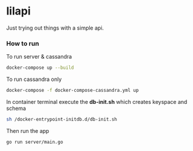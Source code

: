 # lilapi
Just trying out things with a simple api.
### How to run
To run server & cassandra
```sh
docker-compose up --build
```
To run cassandra only
```sh
docker-compose -f docker-compose-cassandra.yml up
```
In container terminal execute the **db-init.sh** which creates keyspace and schema
```sh
sh /docker-entrypoint-initdb.d/db-init.sh
```
Then run the app
```sh
go run server/main.go
```